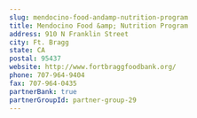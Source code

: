 ```yaml
---
slug: mendocino-food-andamp-nutrition-program
title: Mendocino Food &amp; Nutrition Program
address: 910 N Franklin Street
city: Ft. Bragg
state: CA
postal: 95437
website: http://www.fortbraggfoodbank.org/
phone: 707-964-9404
fax: 707-964-0435
partnerBank: true
partnerGroupId: partner-group-29
---
```


